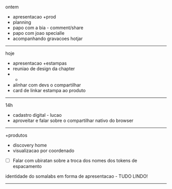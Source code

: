 ontem
- apresentacao +prod
- planning
- papo com a bia - comment/share
- papo com joao specialle
- acompanhando gravacoes hotjar

---

hoje
- apresentacao +estampas
- reuniao de design da chapter
- -
- alinhar com devs o compartilhar
- card de linkar estampa ao produto

---

14h
- cadastro digital - lucao
- aproveitar e falar sobre o compartilhar nativo do browser


---

+produtos
- discovery home
- visualizacao por coordenado


- [ ] Falar com ubiratan sobre a troca dos nomes dos tokens de espacamento


identidade do somalabs em forma de apresentacao - TUDO LINDO!





---



